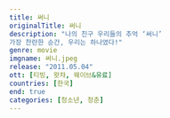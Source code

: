```yaml
---
title: 써니
originalTitle: 써니
description: "나의 친구 우리들의 추억 ‘써니’
가장 찬란한 순간, 우리는 하나였다!"
genre: movie
imgname: 써니.jpeg
release: "2011.05.04"
ott: [티빙, 왓챠, 웨이브&유료]
countries: [한국]
end: true
categories: [청소년, 청춘]
---
```

